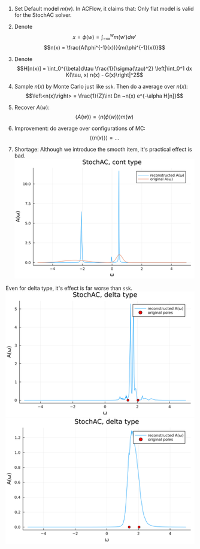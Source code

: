 1. Set Default model $m(w)$. In ACFlow, it claims that: Only flat model is valid for the StochAC solver.
2. Denote $$x = \phi(w) = \int_{-\infty}^{w} m(w') dw'$$
$$n(x) = \frac{A(\phi^{-1}(x))}{m(\phi^{-1}(x))}$$

3. Denote $$H[n(x)] = \int_0^{\beta}d\tau \frac{1}{\sigma(\tau)^2} \left|\int_0^1 dx K(\tau, x) n(x) - G(x)\right|^2$$

4. Sample $n(x)$ by Monte Carlo just like `ssk`. Then do a average over $n(x)$:
$$\left<n(x)\right> = \frac{1}{Z}\int Dn ~n(x) e^{-\alpha H[n]}$$

5. Recover $A(w)$:
$$\left<A(w)\right> = \left<n(\phi(w))\right>m(w)$$

6. Improvement: do average over configurations of MC: $$\left<\left<n(x)\right>\right> = ...$$

7. Shortage: Although we introduce the smooth item, it's practical effect is bad.
![alt text](sac_cont.svg)

Even for delta type, it's effect is far worse than `ssk`.
![alt text](sac_delta_2p.svg)
![alt text](sac_delta_512p.svg)
